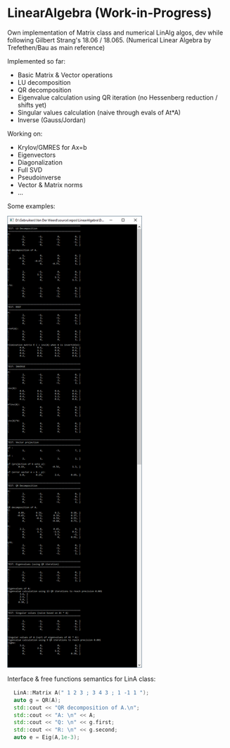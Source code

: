 # LinearAlgebra (Work-in-Progress)
Own implementation of Matrix class and numerical LinAlg algos, dev while following Gilbert Strang's 18.06 / 18.065.
(Numerical Linear Algebra by Trefethen/Bau as main reference)

Implemented so far:
* Basic Matrix & Vector operations
* LU decomposition
* QR decomposition
* Eigenvalue calculation using QR iteration (no Hessenberg reduction / shifts yet)
* Singular values calculation (naive through evals of At\*A)
* Inverse (Gauss/Jordan)

Working on:
* Krylov/GMRES for Ax=b
* Eigenvectors
* Diagonalization
* Full SVD
* Pseudoinverse
* Vector & Matrix norms
* ...

Some examples:

![Tests](LinAlg_tests.png)

Interface & free functions semantics for LinA class:
```cpp
  LinA::Matrix A(" 1 2 3 ; 3 4 3 ; 1 -1 1 ");
  auto g = QR(A);
  std::cout << "QR decomposition of A.\n";
  std::cout << "A: \n" << A;
  std::cout << "Q: \n" << g.first;
  std::cout << "R: \n" << g.second;
  auto e = Eig(A,1e-3);
```
